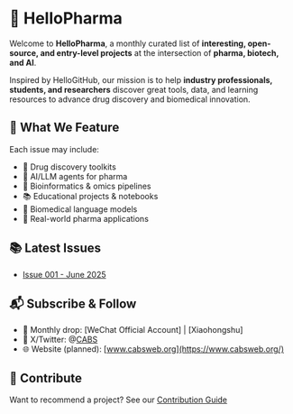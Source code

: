 # 💊 HelloPharma

Welcome to **HelloPharma**, a monthly curated list of **interesting, open-source, and entry-level projects** at the intersection of **pharma, biotech, and AI**.

Inspired by HelloGitHub, our mission is to help **industry professionals, students, and researchers** discover great tools, data, and learning resources to advance drug discovery and biomedical innovation.

## 🌟 What We Feature

Each issue may include:

- 🧪 Drug discovery toolkits
- 🤖 AI/LLM agents for pharma
- 🧬 Bioinformatics & omics pipelines
- 📚 Educational projects & notebooks
- 🧠 Biomedical language models
- 🧰 Real-world pharma applications

## 📚 Latest Issues

- [Issue 001 - June 2025](content/issue_001.md)

## 📬 Subscribe & Follow

- 💌 Monthly drop: [WeChat Official Account] | [Xiaohongshu]
- 🧵 X/Twitter: @[CABS](https://x.com/cabsprc2023)
- 🌐 Website (planned): [www.cabsweb.org](https://www.cabsweb.org/)

## 🤝 Contribute

Want to recommend a project? See our [Contribution Guide](CONTRIBUTING.md)
